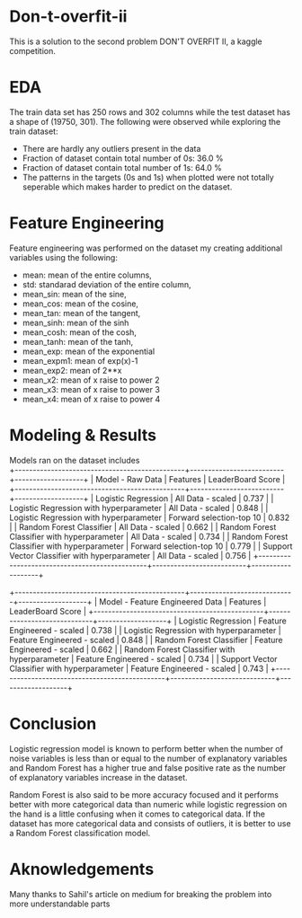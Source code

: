 # Don-t-overfit-ii

This is a solution to the second problem DON'T OVERFIT II, a kaggle competition.

# EDA
The train data set has 250 rows and 302 columns while the test dataset has a shape of (19750, 301).
The following were observed while exploring the train dataset:
* There are hardly any outliers present in the data
* Fraction of dataset contain total number of 0s: 36.0 %
* Fraction of dataset contain total number of 1s: 64.0 %
* The patterns in the targets (0s and 1s) when plotted were not totally seperable which makes harder to predict on the dataset.

# Feature Engineering
Feature engineering was performed on the dataset my creating additional variables using the following:
* mean: mean of the entire columns,
* std: standarad deviation of the entire column,
* mean_sin: mean of the sine,
* mean_cos: mean of the cosine,
* mean_tan: mean of the tangent,
* mean_sinh: mean of the sinh
* mean_cosh: mean of the cosh,
* mean_tanh: mean of the tanh,
* mean_exp: mean of the exponential
* mean_expm1: mean of exp(x)-1
* mean_exp2: mean of 2**x
* mean_x2: mean of x raise to power 2
* mean_x3: mean of x raise to power 3
* mean_x4: mean of x raise to power 4

# Modeling & Results
Models ran on the dataset includes  
+-----------------------------------------------+--------------------------+-------------------+
|                Model - Raw Data               |         Features         | LeaderBoard Score |
+-----------------------------------------------+--------------------------+-------------------+
|              Logistic Regression              |    All Data - scaled     |       0.737       |
|    Logistic Regression with hyperparameter    |    All Data - scaled     |       0.848       |
|    Logistic Regression with hyperparameter    | Forward selection-top 10 |       0.832       |
|            Random Forest Classifier           |    All Data - scaled     |       0.662       |
|  Random Forest Classifier with hyperparameter |    All Data - scaled     |       0.734       |
|  Random Forest Classifier with hyperparameter | Forward selection-top 10 |       0.779       |
| Support Vector Classifier with hyperparameter |    All Data - scaled     |       0.756       |
+-----------------------------------------------+--------------------------+-------------------+

+-----------------------------------------------+-----------------------------+-------------------+
|        Model - Feature Engineered Data        |           Features          | LeaderBoard Score |
+-----------------------------------------------+-----------------------------+-------------------+
|              Logistic Regression              | Feature Engineered - scaled |       0.738       |
|    Logistic Regression with hyperparameter    | Feature Engineered - scaled |       0.848       |
|            Random Forest Classifier           | Feature Engineered - scaled |       0.662       |
|  Random Forest Classifier with hyperparameter | Feature Engineered - scaled |       0.734       |
| Support Vector Classifier with hyperparameter | Feature Engineered - scaled |       0.743       |
+-----------------------------------------------+-----------------------------+-------------------+

# Conclusion
Logistic regression model is known to perform better when the number of noise variables is less than or equal to the number of explanatory variables and Random Forest has a higher true and false positive rate as the number of explanatory variables increase in the dataset. 

Random Forest is also said to be more accuracy focused and it performs better with more categorical data than numeric while logistic regression on the hand is a little confusing when it comes to categorical data. If the dataset has more categorical data and consists of outliers, it is better to use a Random Forest classification model.

# Aknowledgements
Many thanks to Sahil's article on medium for breaking the problem into more understandable parts